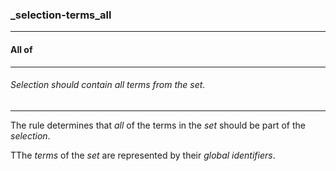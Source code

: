 ### _selection-terms_all

------

#### All of

------

###### Selection should contain all terms from the set.

------

The rule determines that *all* of the terms in the *set* should be part of the *selection*.

TThe *terms* of the *set* are represented by their *global identifiers*.